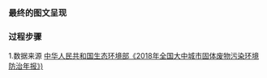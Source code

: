 ### 最终的图文呈现

### 过程步骤

1.数据来源
[中华人民共和国生态环境部《2018年全国大中城市固体废物污染环境防治年报》)](http://gts.mee.gov.cn/gtfwgl/gtfwjkglgg/201901/P020190102329655586300.pdf)
